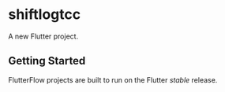 # shiftlogtcc

A new Flutter project.

## Getting Started

FlutterFlow projects are built to run on the Flutter _stable_ release.
